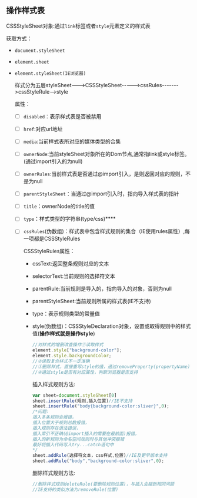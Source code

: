 ## 操作样式表

CSSStyleSheet对象:通过`link`标签或者`style`元素定义的样式表

获取方式：

- `document.styleSheet`

- `element.sheet  `

- `element.styleSheet(IE浏览器)`

  样式分为五层styleSheet--->CSSStyleSheet----->cssRules------->cssStyleRule-->style

  属性：

  - [ ] `disabled`：表示样式表是否被禁用

  - [ ] `href`:对应url地址

  - [ ] `media`:当前样式表所对应的媒体类型的合集

  - [ ] `ownerNode`:当前styleSheet对象所在的Dom节点,通常指link或style标签。(通过import引入的为null)

  - [ ] `ownerRules`:当前样式表是否通过@import引入，是则返回对应的规则，不是为null

  - [ ] `parentStyleSheet`：当通过@import引入时，指向导入样式表的指针

  - [ ] `title`：ownerNode的title的值

  - [ ] `type`：样式类型的字符串(type/css)****

  - [ ] `cssRules`(伪数组)：样式表中包含样式规则的集合（IE使用rules属性）,每一项都是CSSStyleRules

    CSSStyleRules属性：

    - cssText:返回整条规则对应的文本

    - selectorText:当前规则的选择符文本

    - parentRule:当前规则是导入的，指向导入的对象，否则为null

    - parentStyleSheet:当前规则所属的样式表(IE不支持)

    - type：表示规则类型的常量值

    - style(伪数组)：CSSStyleDeclaration对象，设置或取得规则中的样式值(**操作样式就是操作style**)

      ```JavaScript
      //对样式的增删改查操作①读取样式
      element.style["background-color"];
      element.style.backgroundColor;
      //②读取复合样式不一定准确
      //③删除样式，直接重写style的值，通过removeProperty(propertyName)
      //④通过style是否有对应属性，判断浏览器是否支持
      ```

      插入样式规则方法:

      ```JavaScript
      var sheet=document.styleSheet[0]
      sheet.insertRule(规则,插入位置)//IE不支持
      sheet.insertRule("body{background-color:sliver}",0);
      /*问题:
      插入多条规则会报错，
      插入位置大于规则总数报错，
      插入规则存在语法错误，
      插入索引不正确(@import插入的需要在最前面)报错，
      插入的新规则为命名空间规则时与其他冲突报错
      最好将插入代码写入try...catch语句中
      */
      sheet.addRule(选择符文本，css样式,位置)//IE及更早版本支持
      sheet.addRule("body","background-color:sliver",0);
      ```

      删除样式规则方法:

      ```javascript
      //删除样式规则deleteRule(要删除规则位置)，与插入会碰到相同问题
      //IE支持的类似方法为removeRule(位置)
      ```

      